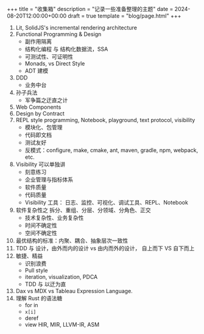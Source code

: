 +++
title = "收集箱"
description = "记录一些准备整理的主题"
date = 2024-08-20T12:00:00+00:00
draft = true
template = "blog/page.html"
+++

1. Lit, SolidJS's incremental rendering architecture
2. Functional Programming & Design
   - 副作用隔离
   - 结构化编程 与 结构化数据流，SSA
   - 可测试性、可证明性
   - Monads, vs Direct Style
   - ADT 建模 
3. DDD
   - 业务中台
4. 孙子兵法
   - 军争篇之迂直之计
5. Web Components
6. Design by Contract
7. REPL style programming, Notebook, playground, text protocol, visibility
   - 模块化、包管理
   - 代码即文档
   - 测试友好
   - 反模式：configure, make, cmake, ant, maven, gradle, npm, webpack, etc.
8. Visibility 可以单独讲
   - 刻意练习
   - 企业管理与指标体系
   - 软件质量
   - 代码质量
   - Visibility 工具： 日志、监控、可视化、调试工具、REPL、Notebook
9. 软件复杂性之 拆分、重组、分层、分领域、分角色、正交
   - 技术复杂性、业务复杂性
   - 时间不确定性
   - 空间不确定性
10. 最优结构的标准：内聚、耦合、抽象层次一致性
11. TDD 与 设计，由外而内的设计 vs 由内而外的设计， 自上而下 VS 自下而上
12. 敏捷、精益
    - 识别浪费
    - Pull style
    - iteration, visualization, PDCA
    - TDD 与 以迂为直
13. Dax vs MDX vs Tableau Expression Language.
14. 理解 Rust 的语法糖
    - for in 
    - `x[i]`
    - deref
    - view HIR, MIR, LLVM-IR, ASM